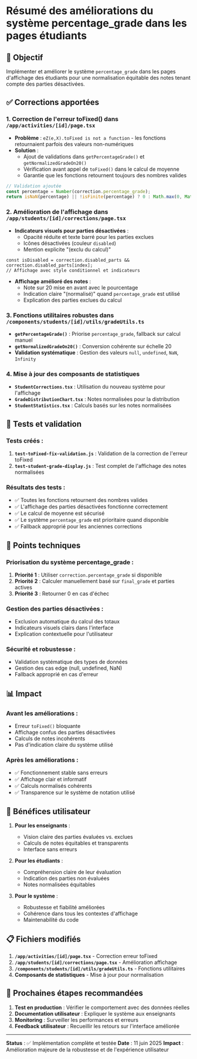 # Résumé des améliorations du système percentage_grade dans les pages étudiants

## 🎯 Objectif
Implémenter et améliorer le système `percentage_grade` dans les pages d'affichage des étudiants pour une normalisation équitable des notes tenant compte des parties désactivées.

## ✅ Corrections apportées

### 1. **Correction de l'erreur toFixed() dans `/app/activities/[id]/page.tsx`**
- **Problème** : `eZ(e,X).toFixed is not a function` - les fonctions retournaient parfois des valeurs non-numériques
- **Solution** : 
  - Ajout de validations dans `getPercentageGrade()` et `getNormalizedGradeOn20()`
  - Vérification avant appel de `toFixed()` dans le calcul de moyenne
  - Garantie que les fonctions retournent toujours des nombres valides

```typescript
// Validation ajoutée
const percentage = Number(correction.percentage_grade);
return isNaN(percentage) || !isFinite(percentage) ? 0 : Math.max(0, Math.min(100, percentage));
```

### 2. **Amélioration de l'affichage dans `/app/students/[id]/corrections/page.tsx`**
- **Indicateurs visuels pour parties désactivées** :
  - Opacité réduite et texte barré pour les parties exclues
  - Icônes désactivées (couleur `disabled`)
  - Mention explicite "(exclu du calcul)"

```tsx
const isDisabled = correction.disabled_parts && correction.disabled_parts[index];
// Affichage avec style conditionnel et indicateurs
```

- **Affichage amélioré des notes** :
  - Note sur 20 mise en avant avec le pourcentage
  - Indication claire "(normalisé)" quand `percentage_grade` est utilisé
  - Explication des parties exclues du calcul

### 3. **Fonctions utilitaires robustes dans `/components/students/[id]/utils/gradeUtils.ts`**
- **`getPercentageGrade()`** : Priorise `percentage_grade`, fallback sur calcul manuel
- **`getNormalizedGradeOn20()`** : Conversion cohérente sur échelle 20
- **Validation systématique** : Gestion des valeurs `null`, `undefined`, `NaN`, `Infinity`

### 4. **Mise à jour des composants de statistiques**
- **`StudentCorrections.tsx`** : Utilisation du nouveau système pour l'affichage
- **`GradeDistributionChart.tsx`** : Notes normalisées pour la distribution
- **`StudentStatistics.tsx`** : Calculs basés sur les notes normalisées

## 🧪 Tests et validation

### Tests créés :
1. **`test-toFixed-fix-validation.js`** : Validation de la correction de l'erreur toFixed
2. **`test-student-grade-display.js`** : Test complet de l'affichage des notes normalisées

### Résultats des tests :
- ✅ Toutes les fonctions retournent des nombres valides
- ✅ L'affichage des parties désactivées fonctionne correctement
- ✅ Le calcul de moyenne est sécurisé
- ✅ Le système `percentage_grade` est prioritaire quand disponible
- ✅ Fallback approprié pour les anciennes corrections

## 🔧 Points techniques

### Priorisation du système percentage_grade :
1. **Priorité 1** : Utiliser `correction.percentage_grade` si disponible
2. **Priorité 2** : Calculer manuellement basé sur `final_grade` et parties actives  
3. **Priorité 3** : Retourner 0 en cas d'échec

### Gestion des parties désactivées :
- Exclusion automatique du calcul des totaux
- Indicateurs visuels clairs dans l'interface
- Explication contextuelle pour l'utilisateur

### Sécurité et robustesse :
- Validation systématique des types de données
- Gestion des cas edge (null, undefined, NaN)
- Fallback approprié en cas d'erreur

## 📊 Impact

### Avant les améliorations :
- Erreur `toFixed()` bloquante
- Affichage confus des parties désactivées
- Calculs de notes incohérents
- Pas d'indication claire du système utilisé

### Après les améliorations :
- ✅ Fonctionnement stable sans erreurs
- ✅ Affichage clair et informatif
- ✅ Calculs normalisés cohérents
- ✅ Transparence sur le système de notation utilisé

## 🎯 Bénéfices utilisateur

1. **Pour les enseignants** :
   - Vision claire des parties évaluées vs. exclues
   - Calculs de notes équitables et transparents
   - Interface sans erreurs

2. **Pour les étudiants** :
   - Compréhension claire de leur évaluation
   - Indication des parties non évaluées
   - Notes normalisées équitables

3. **Pour le système** :
   - Robustesse et fiabilité améliorées
   - Cohérence dans tous les contextes d'affichage
   - Maintenabilité du code

## 📋 Fichiers modifiés

1. **`/app/activities/[id]/page.tsx`** - Correction erreur toFixed
2. **`/app/students/[id]/corrections/page.tsx`** - Amélioration affichage
3. **`/components/students/[id]/utils/gradeUtils.ts`** - Fonctions utilitaires
4. **Composants de statistiques** - Mise à jour pour normalisation

## 🚀 Prochaines étapes recommandées

1. **Test en production** : Vérifier le comportement avec des données réelles
2. **Documentation utilisateur** : Expliquer le système aux enseignants
3. **Monitoring** : Surveiller les performances et erreurs
4. **Feedback utilisateur** : Recueillir les retours sur l'interface améliorée

---

**Status** : ✅ Implémentation complète et testée
**Date** : 11 juin 2025
**Impact** : Amélioration majeure de la robustesse et de l'expérience utilisateur
